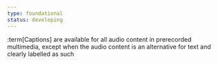 ```yaml
---
type: foundational
status: developing
---
```


:term[Captions] are available for all audio content in prerecorded multimedia, except when the audio content is an alternative for text and clearly labelled as such